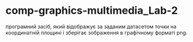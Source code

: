 # comp-graphics-multimedia_Lab-2
програмний засіб, який відображує  за заданим датасетом точки на координатній площині і зберігає зображення в графічному форматi png.
